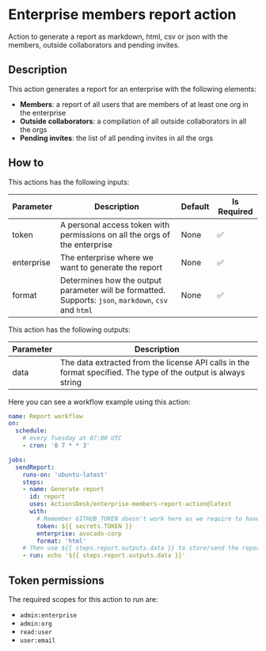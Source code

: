 # Enterprise members report action

Action to generate a report as markdown, html, csv or json with the members, outside collaborators and pending invites.

## Description

This action generates a report for an enterprise with the following elements:
- **Members**: a report of all users that are members of at least one org in the enterprise
- **Outside collaborators**: a compilation of all outside collaborators in all the orgs
- **Pending invites**: the list of all pending invites in all the orgs

## How to

This actions has the following inputs:

| Parameter  | Description                                                                                           | Default | Is Required |
|------------|-------------------------------------------------------------------------------------------------------|---------|-------------|
| token      | A personal access token with permissions on all the orgs of the enterprise                            | None    | ✅           |
| enterprise | The enterprise where we want to generate the report                                                   | None    | ✅           |
| format     | Determines how the output parameter will be formatted. Supports: `json`, `markdown`, `csv` and `html` | None    | ✅           |

This action has the following outputs:

| Parameter | Description                                                                                                   |
|-----------|---------------------------------------------------------------------------------------------------------------|
| data      | The data extracted from the license API calls in the format specified. The type of the output is always string |

Here you can see a workflow example using this action:

```yml
name: Report workflow
on: 
  schedule:
    # every Tuesday at 07:00 UTC
    - cron: '0 7 * * 3'

jobs:
  sendReport:
    runs-on: 'ubuntu-latest'
    steps:
    - name: Generate report
      id: report
      uses: ActionsDesk/enterprise-members-report-action@latest
      with:
        # Remember GITHUB_TOKEN doesn't work here as we require to have access to the enterprise
        token: ${{ secrets.TOKEN }} 
        enterprise: avocado-corp
        format: 'html'
    # Then use ${{ steps.report.outputs.data }} to store/send the report somewhere
    - run: echo '${{ steps.report.outputs.data }}'
```

## Token permissions

The required scopes for this action to run are:
- `admin:enterprise`
- `admin:org`
- `read:user`
- `user:email`
